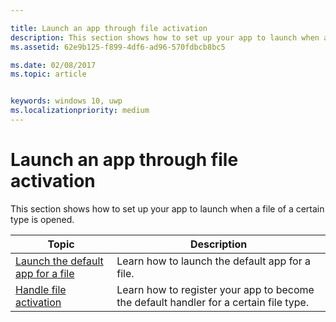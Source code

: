 ```yaml
---

title: Launch an app through file activation
description: This section shows how to set up your app to launch when a file of a certain type is opened.
ms.assetid: 62e9b125-f899-4df6-ad96-570fdbcb8bc5

ms.date: 02/08/2017
ms.topic: article


keywords: windows 10, uwp
ms.localizationpriority: medium
---
```


# Launch an app through file activation

This section shows how to set up your app to launch when a file of a certain type is opened.

| Topic | Description |
|-------|-------------|
| [Launch the default app for a file](launch-the-default-app-for-a-file.md) | Learn how to launch the default app for a file. |
| [Handle file activation](handle-file-activation.md) | Learn how to register your app to become the default handler for a certain file type. |